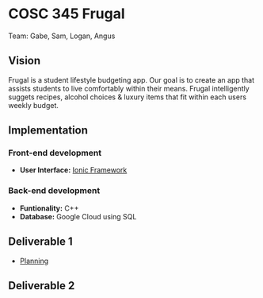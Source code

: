 # COSC 345 Frugal

Team: Gabe, Sam, Logan, Angus

## Vision

Frugal is a student lifestyle budgeting app.
Our goal is to create an app that assists students to live comfortably within their means.
Frugal intelligently suggets recipes, alcohol choices & luxury items that fit within each users weekly budget.

## Implementation

### Front-end development
- <b>User Interface:</b> [Ionic Framework](https://ionicframework.com/)

### Back-end development
- <b>Funtionality:</b> C++
- <b>Database:</b> Google Cloud using SQL

## Deliverable 1
- [Planning](https://docs.google.com/document/d/19UgT-hq26HcAHsDE788xcq9QQZKAm8CONTQ7IFLFlWY/edit?usp=sharing)

## Deliverable 2
